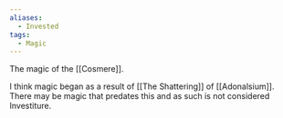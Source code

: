 ```yaml
---
aliases:
  - Invested
tags:
  - Magic
---
```

The magic of the [[Cosmere]].

I think magic began as a result of [[The Shattering]] of [[Adonalsium]]. There may be magic that predates this and as such is not considered Investiture.